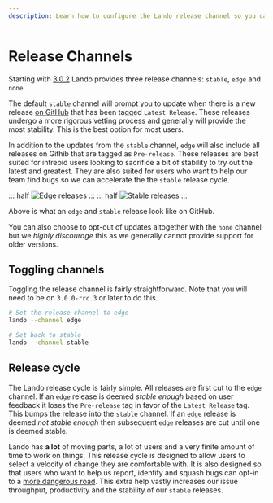 ```yaml
---
description: Learn how to configure the Lando release channel so you can get a velocity of changes that matches your needs.
---
```


# Release Channels

Starting with [3.0.2](https://docs.lndo.site/help/2020-changelog.html) Lando provides three release channels: `stable`, `edge` and `none`.

The default `stable` channel will prompt you to update when there is a new release [on GitHub](https://github.com/lando/lando/releases) that has been tagged `Latest Release`. These releases undergo a more rigorous vetting process and generally will provide the most stability. This is the best option for most users.

In addition to the updates from the `stable` channel, `edge` will also include all releases on Githib that are tagged as `Pre-release`. These releases are best suited for intrepid users looking to sacrifice a bit of stability to try out the latest and greatest. They are also suited for users who want to help our team find bugs so we can accelerate the the `stable` release cycle.

::: half
![Edge releases](/images/edgerelease.png)
:::
::: half
![Stable releases](/images/stablerelease.png)
:::

Above is what an `edge` and `stable` release look like on GitHub.

You can also choose to opt-out of updates altogether with the `none` channel but we _highly discourage_ this as we generally cannot provide support for older versions.

## Toggling channels

Toggling the release channel is fairly straightforward. Note that you will need to be on `3.0.0-rrc.3` or later to do this.

```bash
# Set the release channel to edge
lando --channel edge

# Set back to stable
lando --channel stable
```

## Release cycle

The Lando release cycle is fairly simple. All releases are first cut to the `edge` channel. If an `edge` release is deemed _stable enough_ based on user feedback it loses the `Pre-release` tag in favor of the `Latest Release` tag. This bumps the release into the `stable` channel. If an `edge` release is deemed _not stable enough_ then subsequent `edge` releases are cut until one is deemed stable.

Lando has **a lot** of moving parts, a lot of users and a very finite amount of time to work on things. This release cycle is designed to allow users to select a velocity of change they are comfortable with. It is also designed so that users who want to help us report, identify and squash bugs can opt-in to a [more dangerous road](https://www.youtube.com/watch?v=YH4Xr6GIp4U&feature=youtu.be&t=101). This extra help vastly increases our issue throughput, productivity and the stability of our `stable` releases.
